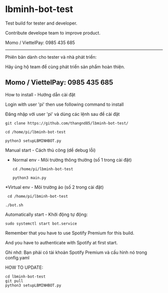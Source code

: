 # lbminh-bot-test
Test build for tester and developer.

Contribute develope team to improve product.

Momo / ViettelPay: 0985 435 685 

----------------------------------------
Phiên bản dành cho tester và nhà phát triển:

Hãy ủng hộ team để cùng phát triển sản phẩm hoàn thiện. 

Momo / ViettelPay: 0985 435 685 
-----------------------------------------
How to install - Hướng dẫn cài đặt

Login with user 'pi' then use following command to install

Đăng nhập với user 'pi' và dùng các lệnh sau để cài đặt
    
    git clone https://github.com/thangnd85/lbminh-bot-test/

    cd /home/pi/lbminh-bot-test
    
    python3 setupLBMINHBOT.py

Manual start - Cách thủ công (dể debug lỗi)

* Normal env - Môi trường thông thường (số 1 trong cài đặt)
  
      cd /home/pi/lbminh-bot-test
  
      python3 main.py

*Virtual env - Môi trường ảo (số 2 trong cài đặt)
  
     cd /home/pi/lbminh-bot-test
  
    ./bot.sh

Automatically start - Khởi động tự động:
  
    sudo systemctl start bot.service

Remember that you have to use Spotify Premium for this build. 

And you have to authenticate with Spotify at first start.

Ghi nhớ: Bạn phải có tài khoản Spotify Premium và cấu hình nó trong config.yaml


HOW TO UPDATE:

    cd lbminh-bot-test
    git pull
    python3 setupLBMINHBOT.py 

